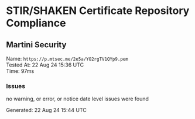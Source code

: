 # STIR/SHAKEN Certificate Repository Compliance

## Martini Security

Name: `https://p.mtsec.me/2e5a/YO2rgTV1QYp9.pem`\
Tested At: 22 Aug 24 15:36 UTC\
Time: 97ms

### Issues

no warning, or error, or notice date level issues were found

Generated: 22 Aug 24 15:44 UTC
